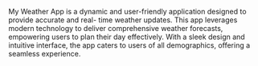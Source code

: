 My Weather App is a dynamic and user-friendly application designed to provide accurate and real- time weather updates. This app leverages modern technology to deliver comprehensive weather forecasts, empowering users to plan their day effectively. With a sleek design and intuitive interface, the app caters to users of all demographics, offering a seamless experience. 
